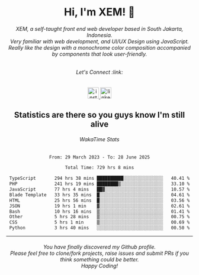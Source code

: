 <h1 align="center">Hi, I'm XEM! <span class="wave">👋</span></h1>

<h6 align="center">XEM, a self-taught front end web developer based in South Jakarta, Indonesia.<br>Very familiar with web development, and UI/UX Design using JavaScript.<br>Really like the design with a monochrome color composition accompanied by components that look user-friendly.</h6>

<div align="center">
  <h6>
    <i>Let's Connect :link:</i>
  </h6>
  <a href="https://instagram.com/ensayiti" target="_blank">
    <img src="https://img.shields.io/static/v1?message=Instagram&logo=instagram&label=&color=E4405F&logoColor=white&labelColor=&style=for-the-badge" height="30" alt="instagram logo"  />
  </a>
  <a href="https://www.linkedin.com/in/samuel-andika-94616625b/" target="_blank">
    <img src="https://img.shields.io/static/v1?message=LinkedIn&logo=linkedin&label=&color=0077B5&logoColor=white&labelColor=&style=for-the-badge" height="30" alt="linkedin logo"  />
  </a>
</div>

<h2 align="center">Statistics are there so you guys know I'm still alive</h1>

<div align="center">
  
  <h6>WakaTime Stats</h6>
  <!--START_SECTION:waka-->

```txt
From: 29 March 2023 - To: 28 June 2025

Total Time: 729 hrs 8 mins

TypeScript       294 hrs 38 mins ██████████░░░░░░░░░░░░░░░   40.41 %
PHP              241 hrs 19 mins ████████▒░░░░░░░░░░░░░░░░   33.10 %
JavaScript       77 hrs 4 mins   ██▓░░░░░░░░░░░░░░░░░░░░░░   10.57 %
Blade Template   33 hrs 35 mins  █░░░░░░░░░░░░░░░░░░░░░░░░   04.61 %
HTML             25 hrs 56 mins  █░░░░░░░░░░░░░░░░░░░░░░░░   03.56 %
JSON             19 hrs 1 min    ▓░░░░░░░░░░░░░░░░░░░░░░░░   02.61 %
Bash             10 hrs 16 mins  ▒░░░░░░░░░░░░░░░░░░░░░░░░   01.41 %
Other            5 hrs 28 mins   ▒░░░░░░░░░░░░░░░░░░░░░░░░   00.75 %
CSS              5 hrs 1 min     ▒░░░░░░░░░░░░░░░░░░░░░░░░   00.69 %
Python           3 hrs 40 mins   ░░░░░░░░░░░░░░░░░░░░░░░░░   00.50 %
```

<!--END_SECTION:waka-->
</div>

---

<h6 align="center">
  You have finally discovered my Github profile.
  <br>
  Please feel free to clone/fork projects, raise issues and submit PRs if you think something could be better.
  <br>
  <i>Happy Coding!</i>
</h6>

